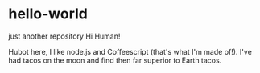 # hello-world
just another repository
Hi Human!

Hubot here, I like node.js and Coffeescript (that's what I'm made of!).
I've had tacos on the moon and find then far superior to Earth tacos.
